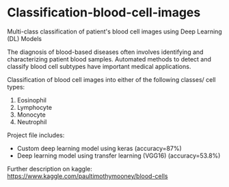 # Classification-blood-cell-images
Multi-class classification of patient's blood cell images using Deep Learning (DL) Models

The diagnosis of blood-based diseases often involves identifying and characterizing patient blood samples. Automated methods to detect and classify blood cell subtypes have important medical applications.

Classification of blood cell images into either of the following classes/ cell types:
1. Eosinophil
2. Lymphocyte
3. Monocyte
4. Neutrophil

Project file includes:
- Custom deep learning model using keras (accuracy=87%)
- Deep learning model using transfer learning (VGG16) (accuracy=53.8%)


Further description on kaggle: https://www.kaggle.com/paultimothymooney/blood-cells